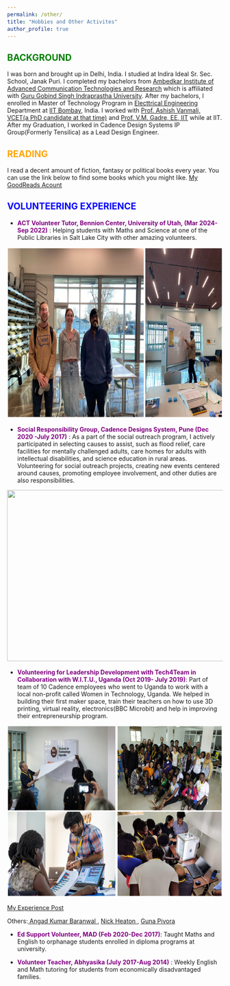 ```yaml
---
permalink: /other/
title: "Hobbies and Other Activites"
author_profile: true
---
```


<span style="color:green;">BACKGROUND</span>
------
I was born and brought up in Delhi, India. I studied at Indira Ideal Sr. Sec. School, Janak Puri. I completed my bachelors from [Ambedkar Institute of Advanced Communication Technologies and Research](https://aiactr.ac.in/) which is affiliated with [Guru Gobind Singh Indraprastha University](https://www.ipu.ac.in/). After my bachelors, I enrolled in Master of Technology Program in [Electtrical Engineering](https://www.ee.iitb.ac.in/web) Department at [IIT Bombay](https://www.iitb.ac.in/), India. I worked with [Prof. Ashish Vanmali, VCET(a PhD candidate at that time)](https://vcet.edu.in/departments/information-technology-engineering/ashish-vanmali/) and [Prof. V.M. Gadre, EE, IIT](https://www.ee.iitb.ac.in/wiki/faculty/vmgadre) while at IIT. After my Graduation, I worked in Cadence Design Systems IP Group(Formerly Tensilica) as a Lead Design Engineer.

<span style="color:orange;">READING</span>
-------
I read a decent amount of fiction, fantasy or political books every year. You can use the link below to find some books which you might like.
[My GoodReads Acount](https://www.goodreads.com/user/show/16894718-tushaar-kataria)


<span style="color:blue;">VOLUNTEERING EXPERIENCE</span>
------

- <span style="color:purple;">**ACT Volunteer Tutor, Bennion Center, University of Utah, (Mar 2024- Sep 2022)**</span> : Helping students with Maths and Science at one of the Public Libraries in Salt Lake City with other amazing volunteers.

<img src='/images/Marmalade.png' width="700" height="400">


- <span style="color:purple;">**Social Responsibility Group, Cadence Designs System, Pune (Dec 2020 -July 2017)** </span>: As a part of the social outreach program, I actively participated in selecting causes to assist, such as flood relief, care facilities for mentally challenged adults, care homes for adults with intellectual disabilities, and science education in rural areas. Volunteering for social outreach projects, creating new events centered around causes, promoting employee involvement, and other duties are also responsibilities.

<img src='/images/CadenceCares.png' width="700" height="400">

- <span style="color:purple;">**Volunteering for Leadership Development with Tech4Team in Collaboration with W.I.T.U., Uganda (Oct 2019- July 2019)**</span>: Part of team of 10 Cadence employees who went to Uganda to work with a local non-profit called Women in Technology, Uganda. We helped in building their first maker space, train their teachers on how to use 3D printing, virtual reality, electronics(BBC Microbit) and help in improving their entrepreneurship program. 

<img src='/images/WITU.png' width="700" height="400">

   [My Experience Post ](https://www.linkedin.com/pulse/volunteering-experience-cadencecares-team4tech-witu-uganda-kataria/)

   Others:[ Angad Kumar Baranwal ](https://www.linkedin.com/feed/update/urn:li:activity:6585603044325584896/), [ Nick Heaton ](https://www.linkedin.com/pulse/mollys-tale-nick-heaton/?trackingId=mFDTPQwEYAlFF0Ya9PMEBg%3D%3D), [ Guna Pivora ](https://www.linkedin.com/pulse/she-needed-hero-so-thats-what-became-guna-pivora/?trackingId=WkwfzVTaadGXRVSkzNBnWg%3D%3D)

- <span style="color:purple;">**Ed Support Volunteer, MAD (Feb 2020-Dec 2017)**</span>: Taught Maths and English to orphanage students enrolled in diploma programs at university.

- <span style="color:purple;">**Volunteer Teacher, Abhyasika (July 2017-Aug 2014)**</span> : Weekly English and Math tutoring for students from economically disadvantaged families. 


